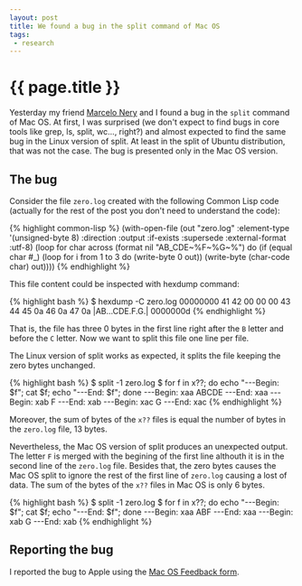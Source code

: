 ```yaml
---
layout: post
title: We found a bug in the split command of Mac OS
tags: 
 - research
---
```


# {{ page.title }}

Yesterday my friend
[Marcelo Nery](http://researcher.ibm.com/researcher/view.php?person=br-mnerys)
and I found a bug in the `split` command of Mac OS. At first, I was
surprised (we don't expect to find bugs in core tools like grep, ls,
split, wc..., right?) and almost expected to find the same bug in the
Linux version of split. At least in the split of Ubuntu distribution,
that was not the case. The bug is presented only in the Mac OS
version.

## The bug

Consider the file `zero.log` created with the following Common Lisp code
(actually for the rest of the post you don't need to understand the
code):

{% highlight common-lisp %}
(with-open-file (out "zero.log" :element-type '(unsigned-byte 8)
			      :direction :output
			      :if-exists :supersede
			      :external-format :utf-8)
	   (loop for char across (format nil "AB_CDE~%F~%G~%")
		     do (if (equal char #\_)
			      (loop for i from 1 to 3 do
                     (write-byte 0 out))
			      (write-byte (char-code char) out))))
{% endhighlight %}

This file content could be inspected with hexdump command: 

{% highlight bash %}
$ hexdump -C zero.log
00000000  41 42 00 00 00 43 44 45  0a 46 0a 47 0a     |AB...CDE.F.G.|
0000000d
{% endhighlight %}

That is, the file has three 0 bytes in the first line right after the
`B` letter and before the `C` letter. Now we want to split this file
one line per file.

The Linux version of split works as expected, it splits the file
keeping the zero bytes unchanged.

{% highlight bash %}
$ split -1 zero.log
$ for f in x??; do echo "---Begin: $f"; cat $f; echo "---End: $f"; done
---Begin: xaa
ABCDE
---End: xaa
---Begin: xab
F
---End: xab
---Begin: xac
G
---End: xac
{% endhighlight %}


Moreover, the sum of bytes of the `x??` files is equal the number of
bytes in the `zero.log` file, 13 bytes.

Nevertheless, the Mac OS version of split produces an unexpected
output. The letter `F` is merged with the begining of the first line
althouth it is in the second line of the `zero.log` file. Besides
that, the zero bytes causes the Mac OS split to ignore the rest of the
first line of `zero.log` causing a lost of data. The sum of the bytes
of the `x??` files in Mac OS is only 6 bytes.

{% highlight bash %}
$ split -1 zero.log
$ for f in x??; do echo "---Begin: $f"; cat $f; echo "---End: $f"; done
---Begin: xaa
ABF
---End: xaa
---Begin: xab
G
---End: xab
{% endhighlight %}

## Reporting the bug

I reported the bug to Apple using the
[Mac OS Feedback form](http://www.apple.com/feedback/macosx.html).


